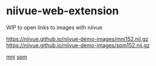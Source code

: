 # niivue-web-extension

WIP to open links to images with niivue

https://niivue.github.io/niivue-demo-images/mni152.nii.gz
https://niivue.github.io/niivue-demo-images/spm152.nii.gz

[mni](https://niivue.github.io/niivue-demo-images/mni152.nii.gz)
[spm](https://niivue.github.io/niivue-demo-images/spm152.nii.gz)

